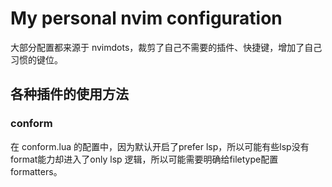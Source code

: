 # My personal nvim configuration

大部分配置都来源于 nvimdots，裁剪了自己不需要的插件、快捷键，增加了自己习惯的键位。

## 各种插件的使用方法

### conform

在 conform.lua 的配置中，因为默认开启了prefer lsp，所以可能有些lsp没有format能力却进入了only lsp 逻辑，所以可能需要明确给filetype配置formatters。


